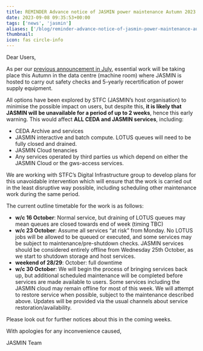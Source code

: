 ```yaml
---
title: REMINDER Advance notice of JASMIN power maintenance Autumn 2023
date: 2023-09-08 09:35:53+00:00
tags: ['news', 'jasmin']
aliases: ['/blog/reminder-advance-notice-of-jasmin-power-maintenance-autumn-2023']
thumbnail: 
icon: fas circle-info
---
```


Dear Users,

As per our [previous announcement in July](https://www.ceda.ac.uk/blog/advance-notice-of-jasmin-power-maintenance-autumn-2023/), essential work will be taking place this Autumn in the data centre (machine room) where JASMIN is hosted to carry out safety checks and 5-yearly recertification of power supply equipment.

All options have been explored by STFC (JASMIN’s host organisation) to minimise the possible impact on users, but despite this, **it is likely that JASMIN will be unavailable for a period of up to 2 weeks**, hence this early warning. This would affect **ALL CEDA and JASMIN services**, including:

* CEDA Archive and services
* JASMIN interactive and batch compute. LOTUS queues will need to be fully closed and drained.
* JASMIN Cloud tenancies
* Any services operated by third parties us which depend on either the JASMIN Cloud or the gws-access services.

We are working with STFC’s Digital Infrastructure group to develop plans for this unavoidable intervention which will ensure that the work is carried out in the least disruptive way possible, including scheduling other maintenance work during the same period.

The current outline timetable for the work is as follows:

* **w/c 16 October**: Normal service, but draining of LOTUS queues may mean queues are closed towards end of week (timing TBC)
* **w/c 23 October**: Assume all services “at risk” from Monday. No LOTUS jobs will be allowed to be queued or executed, and some services may be subject to maintenance/pre-shutdown checks. JASMIN services should be considered entirely offline from Wednesday 25th October, as we start to shutdown storage and host services.
* **weekend of 28/29**: October: full downtime
* **w/c 30 October**: We will begin the process of bringing services back up, but additional scheduled maintenance will be completed before services are made available to users. Some services including the JASMIN cloud may remain offline for most of this week. We will attempt to restore service when possible, subject to the maintenance described above. Updates will be provided via the usual channels about service restoration/availability.

Please look out for further notices about this in the coming weeks.

With apologies for any inconvenience caused,

JASMIN Team
